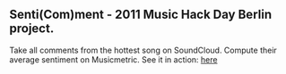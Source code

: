 Senti(Com)ment - 2011 Music Hack Day Berlin project.
----------

Take all comments from the hottest song on SoundCloud. Compute their average sentiment on Musicmetric.
See it in action: [here](http://senti-com-ment.heroku.com/ 'SentiComment in action')
